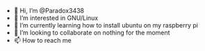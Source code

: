 - 👋 Hi, I’m @Paradox3438
- 👀 I’m interested in GNU/Linux
- 🌱 I’m currently learning how to install ubuntu on my raspberry pi
- 💞️ I’m looking to collaborate on nothing for the moment
- 📫 How to reach me 


